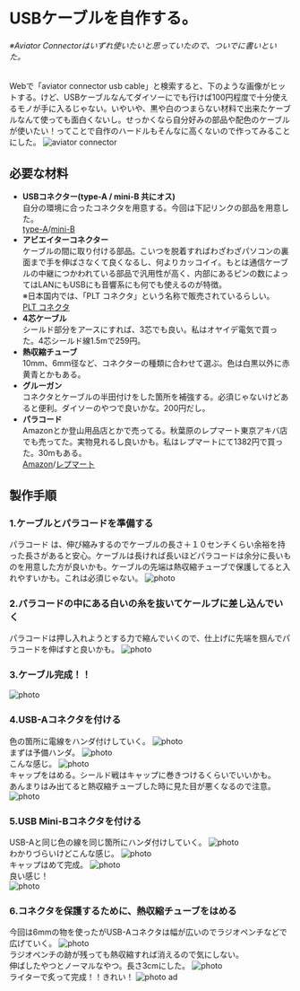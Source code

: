 # USBケーブルを自作する。
###### ※Aviator Connectorはいずれ使いたいと思っていたので、ついでに書いといた。

Webで「aviator connector usb cable」と検索すると、下のような画像がヒットする。けど、USBケーブルなんてダイソーにでも行けば100円程度で十分使えるモノが手に入るじゃない。いやいや、黒や白のつまらない材料で出来たケーブルなんて使っても面白くないし。せっかくなら自分好みの部品や配色のケーブルが使いたい！ってことで自作のハードルもそんなに高くないので作ってみることにした。
![aviator connector](https://github.com/OKADA1919/memo/blob/images/diy_keyboard/cable1.png?raw=true)

## 必要な材料
- **USBコネクター(type-A / mini-B 共にオス)**  
自分の環境に合ったコネクタを用意する。今回は下記リンクの部品を用意した。  
[type-A](http://akizukidenshi.com/catalog/g/gC-07664/)/[mini-B](https://www.mouser.jp/ProductDetail/TE-Connectivity/1734205-1?qs=o4qE4s2E%252BcwHLCQYxSm%252B8w%3D%3D)
- **アビエイターコネクター**  
ケーブルの間に取り付ける部品。こいつを脱着すればわざわざパソコンの裏面まで手を伸ばさなくて良くなるし、何よりカッコイイ。もとは通信ケーブルの中継につかわれている部品で汎用性が高く、内部にあるピンの数によってはLANにもUSBにも音響系にも何でも使えるのが特徴。  
※日本国内では、「PLT コネクタ」という名称で販売されているらしい。  
[PLT コネクタ](https://jp.misumi-ec.com/vona2/detail/110500032770/)
- **4芯ケーブル**  
シールド部分をアースにすれば、3芯でも良い。私はオヤイデ電気で買った。4芯シールド線1.5mで259円。
- **熱収縮チューブ**  
10mm、6mm径など、コネクターの種類に合わせて選ぶ。色は白黒以外に赤黄青とかもある。
- **グルーガン**  
コネクタとケーブルの半田付けをした箇所を補強する。必須じゃないけどあると便利。ダイソーのやつで良いかな。200円だし。
- **パラコード**  
Amazonとか登山用品店とかで売ってる。秋葉原のレプマート東京アキバ店でも売ってた。実物見れるし良いかも。私はレプマートにて1382円で買った。30mもある。  
[Amazon](https://www.amazon.co.jp/gp/product/B075D9JTPF/ref=oh_aui_search_detailpage?ie=UTF8&th=1&psc=1)/[レプマート](https://repmart.jp/user_data/repmart-tokyo-akiba.php)
## 製作手順
### 1.ケーブルとパラコードを準備する  
パラコード は、伸び縮みするのでケーブルの長さ＋１０センチくらい余裕を持った長さがあると安心。ケーブルは長ければ長いほどパラコードは余分に長いものを用意した方が良いかも。ケーブルの先端は熱収縮チューブで保護してると入れやすいかも。これは必須じゃない。
![photo](https://github.com/OKADA1919/memo/blob/images/diy_keyboard/cable2.jpeg?raw=true)
### 2.パラコードの中にある白いの糸を抜いてケールブに差し込んでいく  
パラコードは押し入れようとする力で縮んでいくので、仕上げに先端を掴んでパラコードを伸ばすと良いかも。
![photo](https://github.com/OKADA1919/memo/blob/images/diy_keyboard/cable3.jpeg?raw=true)
### 3.ケーブル完成！！
![photo](https://github.com/OKADA1919/memo/blob/images/diy_keyboard/cable4.jpeg?raw=true)
### 4.USB-Aコネクタを付ける  
色の箇所に電線をハンダ付けしていく。
![photo](https://github.com/OKADA1919/memo/blob/images/diy_keyboard/cable5.jpeg?raw=true)  
まずは予備ハンダ。
![photo](https://github.com/OKADA1919/memo/blob/images/diy_keyboard/cable6.jpeg?raw=true)  
こんな感じ。
![photo](https://github.com/OKADA1919/memo/blob/images/diy_keyboard/cable7.jpeg?raw=true)  
キャップをはめる。シールド戦はキャップに巻きつけるくらいでいいかも。  
あんまりはみ出てると熱収縮チューブした時に見た目が悪くなるので注意。
![photo](https://github.com/OKADA1919/memo/blob/images/diy_keyboard/cable8.jpeg?raw=true)  
### 5.USB Mini-Bコネクタを付ける  
USB-Aと同じ色の線を同じ箇所にハンダ付けしていく。
![photo](https://github.com/OKADA1919/memo/blob/images/diy_keyboard/cable9.jpeg?raw=true)  
わかりづらいけどこんな感じ。
![photo](https://github.com/OKADA1919/memo/blob/images/diy_keyboard/cable10.jpeg?raw=true)  
キャップはめて完成。
![photo](https://github.com/OKADA1919/memo/blob/images/diy_keyboard/cable11.jpeg?raw=true)   
良い感じ！  
![photo](https://github.com/OKADA1919/memo/blob/images/diy_keyboard/cable12.jpeg?raw=true)  
### 6.コネクタを保護するために、熱収縮チューブをはめる
今回は6mmの物を使ったがUSB-Aコネクタは幅が広いのでラジオペンチなどで広げていく。
![photo](https://github.com/OKADA1919/memo/blob/images/diy_keyboard/cable13.jpeg?raw=true)  
ラジオペンチの跡が残っても熱収縮すれば消えるので気にしない。  
伸ばしたやつとノーマルなやつ。長さ3cmにした。
![photo](https://github.com/OKADA1919/memo/blob/images/diy_keyboard/cable14.jpeg?raw=true)  
ライターで炙って完成！！きれい！
![photo](https://github.com/OKADA1919/memo/blob/images/diy_keyboard/cable15.jpeg?raw=true)   ad
